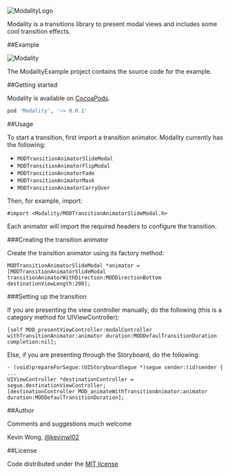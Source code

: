 ![ModalityLogo](/../github-media/media/logo.png?raw=true)

Modality is a transitions library to present modal views and includes some cool transition effects.

##Example

![Modality](/../github-media/media/modality.gif?raw=true)

The ModalityExample project contains the source code for the example.

##Getting started

Modality is available on [CocoaPods](http://cocoapods.org).

```ruby
pod 'Modality', '~> 0.0.1'
```

##Usage

To start a transition, first import a transition animator. Modality currently has the following:

* `MODTransitionAnimatorSlideModal`
* `MODTransitionAnimatorFlipModal`
* `MODTransitionAnimatorFade`
* `MODTransitionAnimatorMask`
* `MODTransitionAnimatorCarryOver`

Then, for example, import:

```obj-c
#import <Modality/MODTransitionAnimatorSlideModal.h>
```

Each animator will import the required headers to configure the transition.

###Creating the transition animator

Create the transition animator using its factory method:

```obj-c
MODTransitionAnimatorSlideModal *animator = [MODTransitionAnimatorSlideModal transitionAnimatorWithDirection:MODDirectionBottom destinationViewLength:200];
```

###Setting up the transition

If you are presenting the view controller manually, do the following (this is a category method for UIViewController):

```obj-c
[self MOD_presentViewController:modalController withTransitionAnimator:animator duration:MODDefaulTransitionDuration completion:nil];
```

Else, if you are presenting through the Storyboard, do the following:

```obj-c
- (void)prepareForSegue:(UIStoryboardSegue *)segue sender:(id)sender {
...
UIViewController *destinationController = segue.destinationViewController;
[destinationController MOD_animateWithTransitionAnimator:animator duration:MODDefaulTransitionDuration];
```

##Author

Comments and suggestions much welcome

Kevin Wong, [@kevinwl02](https://twitter.com/kevinwl02)

##License

Code distributed under the [MIT license](LICENSE)